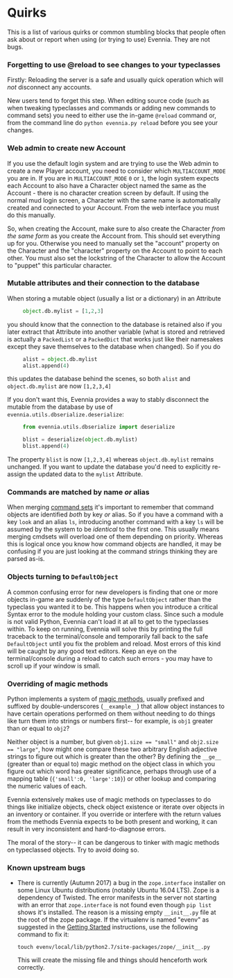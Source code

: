 # Quirks


This is a list of various quirks or common stumbling blocks that people often ask about or report
when using (or trying to use) Evennia. They are not bugs.

### Forgetting to use @reload to see changes to your typeclasses

Firstly: Reloading the server is a safe and usually quick operation which will *not* disconnect any
accounts.

New users tend to forget this step. When editing source code (such as when tweaking typeclasses and
commands or adding new commands to command sets) you need to either use the in-game `@reload`
command or, from the command line do `python evennia.py reload` before you see your changes.

### Web admin to create new Account

If you use the default login system and are trying to use the Web admin to create a new Player
account, you need to consider which `MULTIACCOUNT_MODE` you are in. If you are in
`MULTIACCOUNT_MODE` `0` or `1`, the login system expects each Account to also have a Character
object named the same as the Account - there is no character creation screen by default. If using
the normal mud login screen, a Character with the same name is automatically created and connected
to your Account. From the web interface you must do this manually.

So, when creating the Account, make sure to also create the Character *from the same form* as you
create the Account from. This should set everything up for you. Otherwise you need to manually set
the "account" property on the Character and the "character" property on the Account to point to each
other. You must also set the lockstring of the Character to allow the Account to "puppet" this
particular character.

### Mutable attributes and their connection to the database

When storing a mutable object (usually a list or a dictionary) in an Attribute

```python
     object.db.mylist = [1,2,3]
```

you should know that the connection to the database is retained also if you later extract that
Attribute into another variable (what is stored and retrieved is actually a `PackedList` or a
`PackedDict` that works just like their namesakes except they save themselves to the database when
changed). So if you do

```python
     alist = object.db.mylist
     alist.append(4)
```

this updates the database behind the scenes, so both `alist` and `object.db.mylist` are now
`[1,2,3,4]`

If you don't want this, Evennia provides a way to stably disconnect the mutable from the database by
use of `evennia.utils.dbserialize.deserialize`:

```python
     from evennia.utils.dbserialize import deserialize

     blist = deserialize(object.db.mylist)
     blist.append(4)
```

The property `blist` is now `[1,2,3,4]` whereas `object.db.mylist` remains unchanged. If you want to
update the database you'd need to explicitly re-assign the updated data to the `mylist` Attribute.

### Commands are matched by name *or* alias

When merging [command sets](./Commands) it's important to remember that command objects are identified
*both* by key *or* alias. So if you have a command with a key `look` and an alias `ls`, introducing
another command with a key `ls` will be assumed by the system to be *identical* to the first one.
This usually means merging cmdsets will overload one of them depending on priority. Whereas this is
logical once you know how command objects are handled, it may be confusing if you are just looking
at the command strings thinking they are parsed as-is.

### Objects turning to `DefaultObject`

A common confusing error for new developers is finding that one or more objects in-game are suddenly
of the type `DefaultObject` rather than the typeclass you wanted it to be. This happens when you
introduce a critical Syntax error to the module holding your custom class. Since such a module is
not valid Python, Evennia can't load it at all to get to the typeclasses within. To keep on running,
Evennia will solve this by printing the full traceback to the terminal/console and temporarily fall
back to the safe `DefaultObject` until you fix the problem and reload. Most errors of this kind will
be caught by any good text editors. Keep an eye on the terminal/console during a reload to catch
such errors - you may have to scroll up if your window is small.

### Overriding of magic methods

Python implements a system of [magic
methods](https://docs.python.org/3/reference/datamodel.html#emulating-container-types), usually
prefixed and suffixed by double-underscores (`__example__`) that allow object instances to have
certain operations performed on them without needing to do things like turn them into strings or
numbers first-- for example, is `obj1` greater than or equal to `obj2`?

Neither object is a number, but given `obj1.size == "small"` and `obj2.size == "large"`, how might
one compare these two arbitrary English adjective strings to figure out which is greater than the
other? By defining the `__ge__` (greater than or equal to) magic method on the object class in which
you figure out which word has greater significance, perhaps through use of a mapping table
(`{'small':0, 'large':10}`) or other lookup and comparing the numeric values of each.

Evennia extensively makes use of magic methods on typeclasses to do things like initialize objects,
check object existence or iterate over objects in an inventory or container. If you override or
interfere with the return values from the methods Evennia expects to be both present and working, it
can result in very inconsistent and hard-to-diagnose errors.

The moral of the story-- it can be dangerous to tinker with magic methods on typeclassed objects.
Try to avoid doing so.

### Known upstream bugs

- There is currently (Autumn 2017) a bug in the `zope.interface` installer on some Linux Ubuntu
distributions (notably Ubuntu 16.04 LTS). Zope is a dependency of Twisted. The error manifests in
the server not starting with an error that `zope.interface` is not found even though `pip list`
shows it's installed. The reason is a missing empty `__init__.py` file at the root of the zope
package. If the virtualenv is named "evenv" as suggested in the [Getting Started](./Getting-Started)
instructions, use the following command to fix it:

    ```shell
    touch evenv/local/lib/python2.7/site-packages/zope/__init__.py
    ```

    This will create the missing file and things should henceforth work correctly.